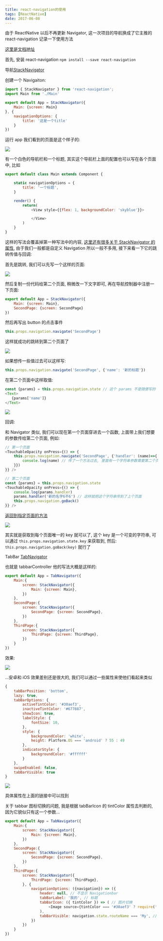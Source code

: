 ```yaml
---
title: react-navigation的使用
tags: [ReactNative]
date: 2017-06-08
---
```


由于 ReactNative 以后不再更新 Navigator, 这一次项目的导航换成了它主推的 react-navigation 记录一下使用方法<!--more-->

[这里是文档地址](https://reactnavigation.org/docs/intro/)

首先, 安装 react-navigation `npm install --save react-navigation`

导航[StackNavigator](https://reactnavigation.org/docs/navigators/stack)

创建一个 Navigaiton: 
```js
import { StackNavigator } from 'react-navigation';
import Main from './Main' 

export default App = StackNavigator({
    Main: {screen: Main}
}, {
    navigationOptions: {
        title: '这是一个title'
    }
})
```
运行 app 我们看到的页面是这个样子的:

![](/img/react-navigation/firstnav.png)

有一个白色的导航栏和一个标题, 其实这个导航栏上面的配置也可以写在各个页面中, 比如
```js
export default class Main extends Component {

    static navigationOptions = {
        title: '一个标题',
    }

    render() {
        return(
            <View style={{flex: 1, backgroundColor: 'skyblue'}}>

            </View>
        )
    }
}
```
这样的写法会覆盖掉第一种写法中的内容, [这里还有很多关于 StackNavigator 的属性](https://reactnavigation.org/docs/navigators/stack), 由于我们一般都是自定义 Navigation 所以一般不多用, 接下来看一下它的跳转传值与回调:

首先是跳转, 我们可以先写一个这样的页面: 

![](/img/react-navigation/fistpage.png)

然后复制一份代码给第二个页面, 稍微改一下文字即可, 再在导航控制器中注册一下页面:

```js
export default App = StackNavigator({
    Main: {screen: Main},
    SecondPage: {screen: SecondPage}
})
```

然后再写出 button 的点击事件
```js
this.props.navigation.navigate('SecondPage')
```

这样就成功的跳转到第二个页面了

![](/img/react-navigation/secondpage.png)

如果想传一些值过去可以这样写:
```js
this.props.navigation.navigate('SecondPage', {'name': '新的标题'})
```
在第二个页面中这样取值:
```js
const {params} = this.props.navigation.state // 这个 params 不是随便写的 它本身是一个属性名称
<Text>
   {params['name']}
</Text>
```

![](/img/react-navigation/newtitle.png)

回调:

和 Navigator 类似, 我们可以现在第一个页面穿进去一个函数, 上面带上我们想要的参数传给第二个页面, 例如:
```js
// 第一个页面
<TouchableOpacity onPress={() => {
    this.props.navigation.navigate('SecondPage', {'handler': (name)=>{
        console.log(name) // 传了一个方法过去, 里面有一个字符串参数需要第二个页面回调过来, 当他回调过来之后会走这个方法
    }})
}} />
```

```js
// 第二个页面
const {params} = this.props.navigation.state
<TouchableOpacity onPress={() => {
    console.log(params.handler)
    params.handler('新的名字6不6') // 这样就把这个字符串传到了上个页面
    this.props.navigation.goBack()
}} />
```

[返回到指定页面的方法](https://github.com/react-community/react-navigation/issues/652)

![](/img/react-navigation/navgoback.png)

其实就是获取到每个页面唯一的 key 就可以了, 这个 key 是一个可变的字符串, 可以通过 `this.props.navigation.state.key` 来获取到, 然后: `this.props.navigation.goBack(key)` 就行了

TabBar [TabNavigator](https://reactnavigation.org/docs/navigators/tab)

也就是 tabbarController 他的写法大概是这样的: 
```js
export default App = TabNavigator({
    Main:{
        screen: StackNavigator({
            Main: {screen: Main},
        })
    },
    SecondPage:{
        screen: StackNavigator({
            SecondPage: {screen: SecondPage},
        })
    },
    ThirdPage:{
        screen: StackNavigator({
            ThirdPage: {screen: ThirdPage},
        })
    }
})
```
效果: 

![](/img/react-navigation/tab.png)

...安卓和 iOS 效果差别还是很大的, 我们可以通过一些属性来使他们看起来类似

```js
{
    tabBarPosition: 'bottom',
    lazy: true,
    tabBarOptions: {
        activeTintColor: '#30aef3',
        inactiveTintColor: '#677887',
        showIcon: true,
        labelStyle: {
            fontSize: 10,
        },
        style: {
            backgroundColor: 'white',
            height: Platform.OS === 'android' ? 55 : 49
        },
        indicatorStyle: {
            backgroundColor: '#ffffff'
        }
    },
    swipeEnabled: false,
    tabBarVisible: true
}
```

![](/img/react-navigation/tabafter.png)

具体属性在上面的链接中可以找到 

关于 tabbar 图标切换的问题, 我是根据 tabBarIcon 的 tintColor 属性去判断的, 因为它貌似只有这一个参数...
```js
export default App = TabNavigator({
    Main:{
        screen: StackNavigator({
            Main: {screen: Main},
        })
    },
    SecondPage:{
        screen: StackNavigator({
            SecondPage: {screen: SecondPage},
        })
    },
    ThirdPage:{
        screen: StackNavigator({
            ThirdPage: {screen: ThirdPage},
        }, {
            navigationOptions: ({navigation}) => ({
                header: null, // 不显示 Navigationbar
                tabBarLabel: '我的', // 标题
                tabBarIcon: ({ tintColor }) => ( // 图片切换
                    <Image source={tintColor === '#30aef3' ? require('../images/icon_tab_wode2.png') : require('../images/icon_tab_wode.png')}/>
                ),
                tabBarVisible: navigation.state.routeName === 'My', // 是否显示 tabbar
            })
        })
    }
})
```


